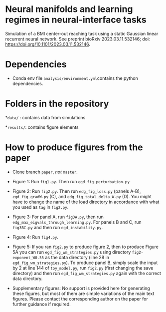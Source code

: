 # Neural manifolds and learning regimes in neural-interface tasks
Simulation of a BMI center-out reaching task using a static Gaussian linear recurrent neural network. See preprint bioRxiv 2023.03.11.532146; doi: https://doi.org/10.1101/2023.03.11.532146.

# Dependencies
* Conda env file `analysis/environment.yml`contains the python dependencies.


# Folders in the repository
*`data/` : contains data from simulations

*`results/`: contains figure elements


# How to produce figures from the paper
* Clone branch `paper`, *not* `master`.

* Figure 1: Run `fig1.py`. Then run `egd_fig_perturbation.py`

* Figure 2: Run `fig2.py`. Then run `edg_fig_loss.py` (panels A-B), `egd_fig_gradW.py` (C), and `edg_fig_total_delta_W.py` (D). You might have to change the name of the load directory in accordance with what you used as `tag` in `fig2.py`.    

* Figure 3: For panel A, run `fig3A.py`, then run `edg_max_eigvals_through_learning.py`. For panels B and C, run `fig3BC.py` and then run `egd_instability.py`.

* Figure 4: Run `fig4.py`.

* Figure 5: If you ran `fig2.py` to produce figure 2, then to produce Figure 5A you can run `egd_fig_wm_strategies.py` using directory `fig2-exponent_W0.55` as the data directory (line 28 in `egd_fig_wm_strategies.py`). 
To produce panel B, simply scale the input by 2 at line 144 of `toy_model.py`, run `fig2.py` (first changing the save directory) and then run `egd_fig_wm_strategies.py` again with the correct data directory.

* Supplementary figures: No support is provided here for generating these figures, but most of them are simple variations of the main text figures. Please contact the corresponding author on the paper for further guidance if required.